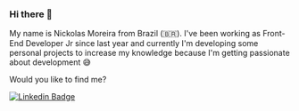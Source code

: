 ### Hi there 👋

My name is Nickolas Moreira from Brazil (🇧🇷). I've been working as Front-End Developer Jr since last year and currently I'm developing some personal projects to increase my knowledge because I'm getting passionate about development 😅

Would you like to find me?


[![Linkedin Badge](https://img.shields.io/badge/-LinkedIn-blue?style=flat-square&logo=Linkedin&logoColor=white&link=https://www.linkedin.com/in/omariosouto)](https://www.linkedin.com/in/nickolasmoreira)
